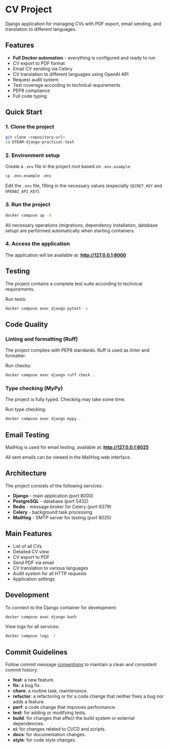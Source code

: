 # CV Project

Django application for managing CVs with PDF export, email sending, and translation to different languages.

## Features

- **Full Docker automation** - everything is configured and ready to run
- CV export to PDF format
- Email CV sending via Celery
- CV translation to different languages using OpenAI API
- Request audit system
- Test coverage according to technical requirements
- PEP8 compliance
- Full code typing

## Quick Start

### 1. Clone the project
```bash
git clone <repository-url>
cd DTEAM-django-practical-test
```

### 2. Environment setup
Create a `.env` file in the project root based on `.env.example`:
```bash
cp .env.example .env
```

Edit the `.env` file, filling in the necessary values (especially `SECRET_KEY` and `OPENAI_API_KEY`).

### 3. Run the project
```bash
docker compose up -d
```

All necessary operations (migrations, dependency installation, database setup) are performed automatically when starting containers.

### 4. Access the application
The application will be available at: **http://127.0.0.1:8000**

## Testing

The project contains a complete test suite according to technical requirements.

Run tests:
```bash
docker compose exec django pytest -v
```

## Code Quality

### Linting and formatting (Ruff)
The project complies with PEP8 standards. Ruff is used as linter and formatter.

Run checks:
```bash
docker compose exec django ruff check .
```

### Type checking (MyPy)
The project is fully typed. Checking may take some time.

Run type checking:
```bash
docker compose exec django mypy .
```

## Email Testing

MailHog is used for email testing, available at:
**http://127.0.0.1:8025**

All sent emails can be viewed in the MailHog web interface.

## Architecture

The project consists of the following services:
- **Django** - main application (port 8000)
- **PostgreSQL** - database (port 5432)
- **Redis** - message broker for Celery (port 6379)
- **Celery** - background task processing
- **MailHog** - SMTP server for testing (port 8025)

## Main Features

- List of all CVs
- Detailed CV view
- CV export to PDF
- Send PDF via email
- CV translation to various languages
- Audit system for all HTTP requests
- Application settings

## Development

To connect to the Django container for development:
```bash
docker compose exec django bash
```

View logs for all services:
```bash
docker compose logs -f
```

## Commit Guidelines

Follow commit message [conventions](https://www.conventionalcommits.org/en/v1.0.0/) to maintain a clean and consistent commit history:

- **feat**: a new feature.
- **fix**: a bug fix.
- **chore**: a routine task, maintenance.
- **refactor**: a refactoring or for a code change that neither fixes a bug nor adds a feature.
- **perf**: a code change that improves performance.
- **test**: for adding or modifying tests.
- **build**: for changes that affect the build system or external dependencies.
- **ci**: for changes related to CI/CD and scripts.
- **docs**: for documentation changes.
- **style**: for code style changes. 